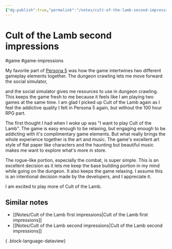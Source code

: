 ```yaml
---
{"dg-publish":true,"permalink":"/notes/cult-of-the-lamb-second-impressions/","created":"2024-01-03T10:20:07.184+09:00","updated":"2024-01-03T11:13:31.029+09:00"}
---
```


# Cult of the Lamb second impressions

#game #game-impressions

My favorite part of [Persona 5](https://en.wikipedia.org/wiki/Persona_5) was how the game intertwines two different gameplay elements together. The dungeon crawling lets me move forward the social simulator, 

and the social simulator gives me resources to use in dungeon crawling. This keeps the game fresh to me because it feels like I am playing two games at the same time. I am glad I picked up Cult of the Lamb again as I feel the addictive quality I felt in Persona 5 again, but without the 100 hour RPG part.

The first thought I had when I woke up was "I want to play Cult of the Lamb". The game is easy enough to be relaxing, but engaging enough to be addicting with it's complimentary game elements. But what really brings the whole experience together is the art and music. The game's excellent art style of flat paper like characters and the haunting but beautiful music makes me want to explore what's more in store.

The rogue-like portion, especially the combat, is super simple. This is an excellent decision as it lets me keep the base building portion in my mind while going on the dungeon. It also keeps the game relaxing. I assume this is an intentional decision made by the developers, and I appreciate it.

I am excited to play more of Cult of the Lamb.

## Similar notes

- [[Notes/Cult of the Lamb first impressions\|Cult of the Lamb first impressions]]
- [[Notes/Cult of the Lamb second impressions\|Cult of the Lamb second impressions]]

{ .block-language-dataview}

